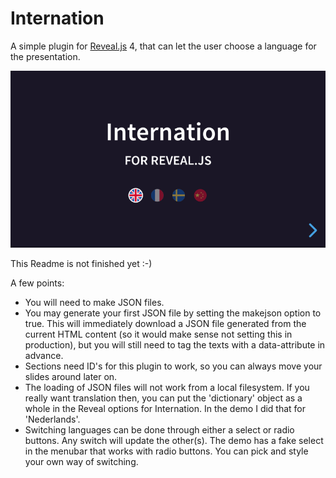 # Internation

A simple plugin for [Reveal.js](https://revealjs.com) 4, that can let the user choose a language for the presentation.

[![Screenshot](screenshot.png)](https://martinomagnifico.github.io/reveal.js-internation/demo.html)

This Readme is not finished yet :-)

A few points:

* You will need to make JSON files.
* You may generate your first JSON file by setting the makejson option to true. This will immediately download a JSON file generated from the current HTML content (so it would make sense not setting this in production), but you will still need to tag the texts with a data-attribute in advance.
* Sections need ID's for this plugin to work, so you can always move your slides around later on.
* The loading of JSON files will not work from a local filesystem. If you really want translation then, you can put the 'dictionary' object as a whole in the Reveal options for Internation. In the demo I did that for 'Nederlands'.
* Switching languages can be done through either a select or radio buttons. Any switch will update the other(s). The demo has a fake select in the menubar that works with radio buttons. You can pick and style your own way of switching.